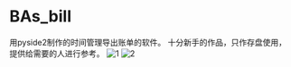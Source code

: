 # BAs_bill
用pyside2制作的时间管理导出账单的软件。
十分新手的作品，只作存盘使用，提供给需要的人进行参考。
![1](https://user-images.githubusercontent.com/59788005/200101228-61f758e7-1962-4d51-9e88-ee72134a65c3.png)
![2](https://user-images.githubusercontent.com/59788005/200101235-c3b8b11c-990c-41c9-8365-0fcf8d243037.png)
